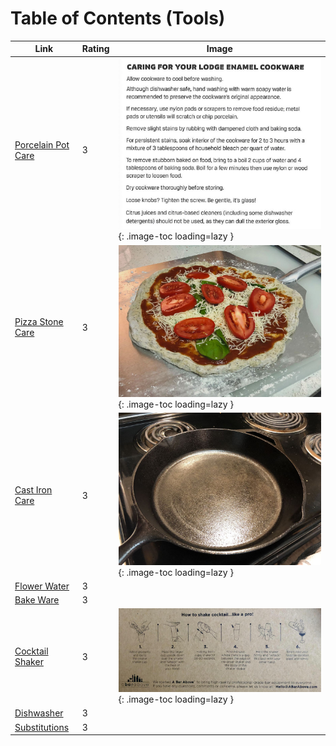 # Table of Contents (Tools)

| Link | Rating | Image |
| -- | -- | -- |
| [Porcelain Pot Care](../porcelain_pot_care) | 3 | ![porcelain_pot_care.jpg](./porcelain_pot_care.jpg){: .image-toc loading=lazy } |
| [Pizza Stone Care](../pizza_stone_care) | 3 | ![pizza_stone_care.jpeg](./pizza_stone_care.jpeg){: .image-toc loading=lazy } |
| [Cast Iron Care](../cast_iron_care) | 3 | ![cast_iron_care.jpg](./cast_iron_care.jpg){: .image-toc loading=lazy } |
| [Flower Water](../flower_water) | 3 | <!-- TODO: Capture image --> |
| [Bake Ware](../bake_ware) | 3 | <!-- TODO: Capture image --> |
| [Cocktail Shaker](../cocktail_shaker) | 3 | ![cocktail_shaker.jpeg](./cocktail_shaker.jpeg){: .image-toc loading=lazy } |
| [Dishwasher](../dishwasher) | 3 | <!-- TODO: Capture image --> |
| [Substitutions](../substitutions) | 3 | <!-- TODO: Capture image --> |
